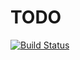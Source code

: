 # TODO

[![Build Status](https://travis-ci.org/frawa/intellij-elm-test-runner.svg?branch=master)](https://travis-ci.org/frawa/intellij-elm-test-runner)